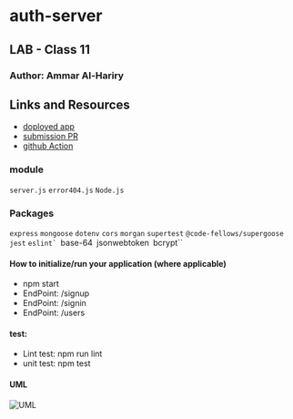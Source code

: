 # auth-server
## LAB - Class 11

### Author: Ammar Al-Hariry



## Links and Resources
- [doployed app]()
- [submission PR]()
- [github Action]()

### module 
``server.js``
``error404.js``
``Node.js``


### Packages
``express``
``mongoose``
``dotenv``
``cors``
``morgan``
``supertest``
``@code-fellows/supergoose``
``jest``
``eslint`
``base-64``
``jsonwebtoken``
``bcrypt``


#### How to initialize/run your application (where applicable)
- npm start
- EndPoint: /signup
- EndPoint: /signin
- EndPoint: /users

#### test:
- Lint test: npm run lint
- unit test: npm test

#### UML
![UML](https://i.ibb.co/FVBdKQ5/aout-uml.png)
